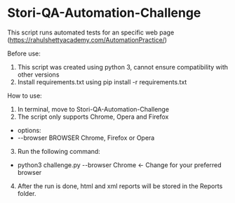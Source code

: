# Stori-QA-Automation-Challenge

This script runs automated tests for an specific web page (https://rahulshettyacademy.com/AutomationPractice/)


Before use:
1. This script was created using python 3, cannot ensure compatibility with other versions
2. Install requirements.txt using pip install -r requirements.txt

How to use:
1. In terminal, move to Stori-QA-Automation-Challenge
2. The script only supports Chrome, Opera and Firefox
  * options:
  * --browser BROWSER  Chrome, Firefox or Opera
3. Run the following command:
  * python3 challenge.py --browser Chrome <- Change for your preferred browser
4. After the run is done, html and xml reports will be stored in the Reports folder.
